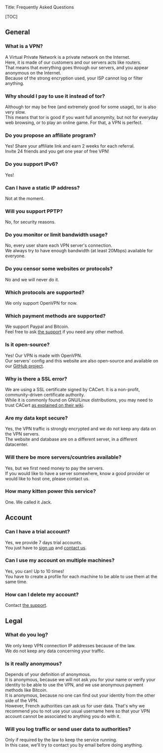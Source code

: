Title:  Frequently Asked Questions

[TOC]

General
-------

### What is a VPN?
A Virtual Private Network is a private network on the Internet.  
Here, it is made of our customers and our servers acts like routers.  
That means that everything goes through our servers, and you appear anonymous
on the Internet.  
Because of the strong encryption used, your ISP cannot log or
filter anything.

### Why should I pay to use it instead of tor?
Although tor may be free (and extremely good for some usage), tor is also very
slow.  
This means that tor is good if you want full anonymity, but not for
everyday web browsing, or to play an online game. For that, a VPN is perfect.

### Do you propose an affiliate program?
Yes! Share your affiliate link and earn 2 weeks for each referral.  
Invite 24 friends and you get one year of free VPN!

### Do you support IPv6?
Yes!

### Can I have a static IP address?
Not at the moment.

### Will you support PPTP?
No, for security reasons.

### Do you monitor or limit bandwidth usage?
No, every user share each VPN server's connection.  
We always try to have enough bandwidth (at least 20Mbps) available
for everyone.

### Do you censor some websites or protocols?
No and we will never do it.

### Which protocols are supported?
We only support OpenVPN for now.

### Which payment methods are supported?
We support Paypal and Bitcoin.  
Feel free to ask [the support](/page/help) if you need any other method.

### Is it open-source?
Yes! Our VPN is made with OpenVPN.  
Our servers' config and this website are also open-source and available on our
[GitHub project](https://github.com/CCrypto/ccvpn/).

### Why is there a SSL error?
We are using a SSL certificate signed by CACert.
It is a non-profit, community-driven certificate authority.  
While it is commonly found on GNU/Linux distributions, you may need to trust
CACert [as explained on their wiki](http://wiki.cacert.org/FAQ/BrowserClients).

### Are my data kept secure?
Yes, the VPN traffic is strongly encrypted and we do not keep any data on the
VPN servers.  
The website and database are on a different server, in a
different datacenter.

### Will there be more servers/countries available?
Yes, but we first need money to pay the servers.  
If you would like to have a server somewhere, know a good provider or would
like to host one, please contact us.

### How many kitten power this service?
One. We called it Jack.

Account
-------

### Can I have a trial account?
Yes, we provide 7 days trial accounts.  
You just have to [sign up](/account/signup) and [contact us](/page/help).

### Can I use my account on multiple machines?
Yes, you can! Up to 10 times!  
You have to create a profile for each machine to be able to use
them at the same time.

### How can I delete my account?
Contact [the support](/page/help).


Legal
-----

### What do you log?
We only keep VPN connection IP addresses because of the law.  
We do not keep any data concerning your traffic.

### Is it really anonymous?
Depends of your definition of anonymous.  
It is anonymous, because we will not ask you for your name or verify your
identity to be able to use the VPN, and we use anonymous payment methods
like Bitcoin.  
It is anonymous, because no one can find out your identity from the other side
of the VPN.  
However, French authorities can ask us for user data. That's why we
recommend you to not use your usual username here so that your VPN account
cannot be associated to anything you do with it.

### Will you log traffic or send user data to authorities?
Only if required by the law to keep the service running.  
In this case, we'll try to contact you by email before doing anything.  


